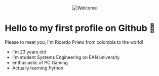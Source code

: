
<div align="center">
<img src="https://github.com/fnky/fnky/raw/fnky/img/welcome-fire.gif" alt="Welcome" align="center">
</div>


# Hello to my first profile on Github 🤖

Please to meet you, I'm Ricardo Prieto from colombia to the world!
- I'm 23 years old 
- I'm student Systems Engineering on EAN university 
- enthusiastic of PC Gaming 
- Actually learning Python 

